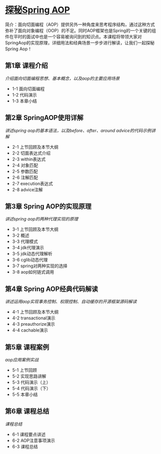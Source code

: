 # [探秘Spring AOP](https://www.imooc.com/learn/869)
简介：面向切面编程（AOP）提供另外一种角度来思考程序结构，通过这种方式弥补了面向对象编程（OOP）的不足。同时AOP框架也是Spring的一个关键的组件在平时的面试中也是一个容易被询问到的知识点。本课程将带领大家对SpringAop的实现原理，详细用法和经典场景一步步进行解读，让我们一起探秘Spring Aop！

## 第1章 课程介绍
*介绍面向切面编程思想、基本概念，以及aop的主要应用场景*
- 1-1 面向切面编程
- 1-2 代码演示
- 1-3 本章小结
 
## 第2章 SpringAOP使用详解
*讲述spring aop的基本语法，以及before、after、around advice的代码示例讲解*
- 2-1 上节回顾及本节大纲
- 2-2 切面表达式介绍
- 2-3 within表达式
- 2-4 对象匹配
- 2-5 参数匹配
- 2-6 注解匹配
- 2-7 execution表达式
- 2-8 advice注解
 
## 第3章 Spring AOP的实现原理
*讲述spring aop的两种代理实现的原理*
- 3-1 上节回顾及本节大纲
- 3-2 概述
- 3-3 代理模式
- 3-4 jdk代理演示
- 3-5 jdk动态代理解析
- 3-6 cglib动态代理
- 3-7 spring对两种实现的选择
- 3-8 aop如何链式调用
 
## 第4章 Spring AOP经典代码解读
*讲述运用aop实现事务控制、权限控制、自动缓存的开源框架源码解读*
- 4-1 上节回顾及本节大纲
- 4-2 transactional演示
- 4-3 preauthorize演示
- 4-4 cachable演示
 
## 第5章 课程案例
*aop应用案例实战*
- 5-1 上节回顾
- 5-2 实现思路讲解
- 5-3 代码演示（上）
- 5-4 代码演示（下）
- 5-5 本章小结
 
## 第6章 课程总结
*课程总结*
- 6-1 课程要点讲述
- 6-2 AOP注意事项演示
- 6-3 课程总结
